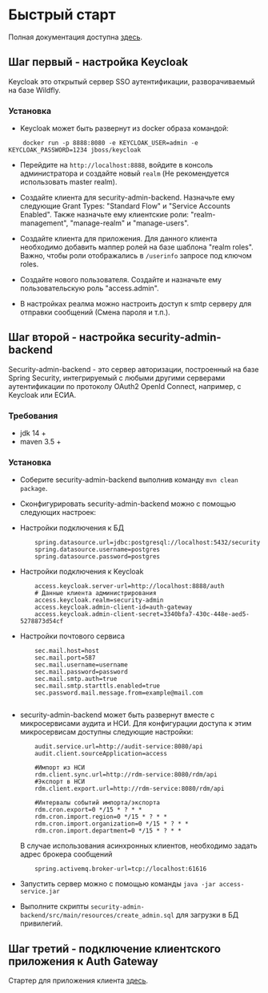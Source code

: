 # Быстрый старт
Полная документация доступна [здесь](/doc/src/index.adoc).

## Шаг первый - настройка Keycloak

Keycloak это открытый сервер SSO аутентификации, разворачиваемый на базе Wildfly.

<a name="step1install"></a>
### Установка

* Keycloak может быть развернут из docker образа командой:
```
    docker run -p 8888:8080 -e KEYCLOAK_USER=admin -e KEYCLOAK_PASSWORD=1234 jboss/keycloak
```

* Перейдите на `http://localhost:8888`, войдите в консоль администратора и создайте новый `realm` (Не рекомендуется использовать master realm).

* Создайте клиента для security-admin-backend. Назначьте ему следующие Grant Types: "Standard Flow" и 
"Service Accounts Enabled". Также назначьте ему клиентские роли: "realm-management", "manage-realm" и "manage-users". 
* Создайте клиента для приложения. Для данного клиента необходимо добавить маппер ролей на базе шаблона "realm roles". 
Важно, чтобы роли отображались в `/userinfo` запросе под ключом roles.
 
* Создайте нового пользователя. Создайте и назначьте ему пользовательскую роль "access.admin".  

* В настройках реалма можно настроить доступ к smtp серверу для отправки сообщений (Смена пароля и т.п.).

## Шаг второй - настройка security-admin-backend

Security-admin-backend - это сервер авторизации, построенный на базе Spring Security, интегрируемый с любыми другими серверами 
аутентификации по протоколу OAuth2 OpenId Connect, например, с Keycloak или ЕСИА.

### Требования
* jdk 14 +
* maven 3.5 +

### Установка

* Соберите security-admin-backend выполнив команду `mvn clean package`.

* Сконфигурировать security-admin-backend можно с помощью следующих настроек:

* Настройки подключения к БД
    ```
        spring.datasource.url=jdbc:postgresql://localhost:5432/security
        spring.datasource.username=postgres
        spring.datasource.password=postgres
    ```
* Настройки подключения к Keycloak
    ```
        access.keycloak.server-url=http://localhost:8888/auth
        # Данные клиента администрирования
        access.keycloak.realm=security-admin
        access.keycloak.admin-client-id=auth-gateway
        access.keycloak.admin-client-secret=3340bfa7-430c-448e-aed5-5278873d54cf
    ```
* Настройки почтового сервиса
    ```
        sec.mail.host=host
        sec.mail.port=587
        sec.mail.username=username
        sec.mail.password=password
        sec.mail.smtp.auth=true
        sec.mail.smtp.starttls.enabled=true
        sec.password.mail.message.from=example@mail.com
        
    ```
* security-admin-backend может быть развернут вместе с микросервисами аудита и НСИ. 
Для конфигурации доступа к этим микросервисам доступны следующие настройки:
    ```
        audit.service.url=http://audit-service:8080/api
        audit.client.sourceApplication=access
  
        #Импорт из НСИ
        rdm.client.sync.url=http://rdm-service:8080/rdm/api
        #Экспорт в НСИ
        rdm.client.export.url=http://rdm-service:8080/rdm/api
        
        #Интервалы событий импорта/экспорта
        rdm.cron.export=0 */15 * ? * *
        rdm.cron.import.region=0 */15 * ? * *
        rdm.cron.import.organization=0 */15 * ? * *
        rdm.cron.import.department=0 */15 * ? * *
    ```
  В случае использования асинхронных клиентов, необходимо задать адрес брокера сообщений
    ```
        spring.activemq.broker-url=tcp://localhost:61616
    ```
        
    
* Запустить сервер можно с помощью команды `java -jar access-service.jar`

* Выполните скрипты `security-admin-backend/src/main/resources/create_admin.sql` для загрузки в БД привилегий.
  
## Шаг третий - подключение клиентского приложения к Auth Gateway
Стартер для приложения клиента [здесь](security-starters/security-client-starter/README.adoc).
